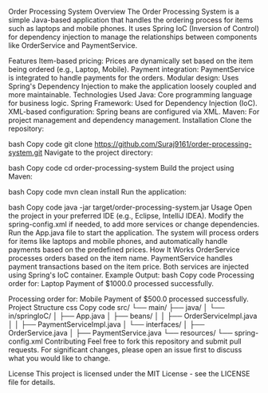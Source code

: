 Order Processing System
Overview
The Order Processing System is a simple Java-based application that handles the ordering process for items such as laptops and mobile phones. It uses Spring IoC (Inversion of Control) for dependency injection to manage the relationships between components like OrderService and PaymentService.

Features
Item-based pricing: Prices are dynamically set based on the item being ordered (e.g., Laptop, Mobile).
Payment integration: PaymentService is integrated to handle payments for the orders.
Modular design: Uses Spring's Dependency Injection to make the application loosely coupled and more maintainable.
Technologies Used
Java: Core programming language for business logic.
Spring Framework: Used for Dependency Injection (IoC).
XML-based configuration: Spring beans are configured via XML.
Maven: For project management and dependency management.
Installation
Clone the repository:

bash
Copy code
git clone https://github.com/Suraj9161/order-processing-system.git
Navigate to the project directory:

bash
Copy code
cd order-processing-system
Build the project using Maven:

bash
Copy code
mvn clean install
Run the application:

bash
Copy code
java -jar target/order-processing-system.jar
Usage
Open the project in your preferred IDE (e.g., Eclipse, IntelliJ IDEA).
Modify the spring-config.xml if needed, to add more services or change dependencies.
Run the App.java file to start the application.
The system will process orders for items like laptops and mobile phones, and automatically handle payments based on the predefined prices.
How It Works
OrderService processes orders based on the item name.
PaymentService handles payment transactions based on the item price.
Both services are injected using Spring's IoC container.
Example Output:
bash
Copy code
Processing order for: Laptop
Payment of $1000.0 processed successfully.

Processing order for: Mobile
Payment of $500.0 processed successfully.
Project Structure
css
Copy code
src/
 └── main/
      ├── java/
      │     └── in/springIoC/
      │           ├── App.java
      │           ├── beans/
      │           │     ├── OrderServiceImpl.java
      │           │     ├── PaymentServiceImpl.java
      │           └── interfaces/
      │                 ├── OrderService.java
      │                 ├── PaymentService.java
      └── resources/
            └── spring-config.xml
Contributing
Feel free to fork this repository and submit pull requests. For significant changes, please open an issue first to discuss what you would like to change.

License
This project is licensed under the MIT License - see the LICENSE file for details.
